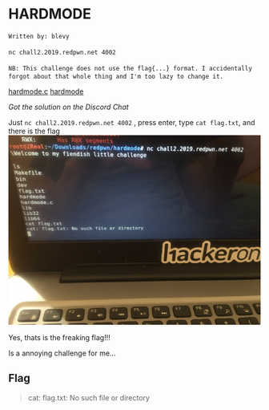 # HARDMODE
```
Written by: blevy

nc chall2.2019.redpwn.net 4002

NB: This challenge does not use the flag{...} format. I accidentally forgot about that whole thing and I'm too lazy to change it.
```
[hardmode.c](hardmode.c) [hardmode](hardmode)

*Got the solution on the Discord Chat*

Just `nc chall2.2019.redpwn.net 4002` , press enter, type `cat flag.txt`, and there is the flag 
![screenshot](screenshot.jpeg)

Yes, thats is the freaking flag!!!

Is a annoying challenge for me...

## Flag
> cat: flag.txt: No such file or directory
